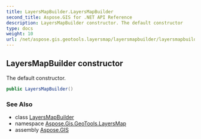 ```yaml
---
title: LayersMapBuilder.LayersMapBuilder
second_title: Aspose.GIS for .NET API Reference
description: LayersMapBuilder constructor. The default constructor
type: docs
weight: 10
url: /net/aspose.gis.geotools.layersmap/layersmapbuilder/layersmapbuilder/
---
```

## LayersMapBuilder constructor

The default constructor.

```csharp
public LayersMapBuilder()
```

### See Also

* class [LayersMapBuilder](../)
* namespace [Aspose.Gis.GeoTools.LayersMap](../../layersmapbuilder/)
* assembly [Aspose.GIS](../../../)


